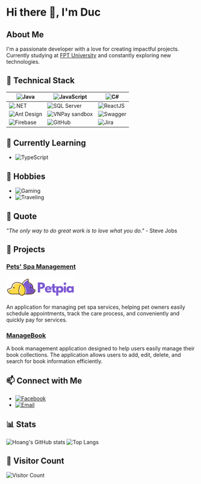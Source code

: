 

# Hi there 👋, I'm Duc


## About Me
I'm a passionate developer with a love for creating impactful projects. Currently studying at [FPT University](https://fpt.edu.vn) and constantly exploring new technologies.

## 🔧 Technical Stack

| ![Java](https://img.shields.io/badge/-Java-007396?style=flat-square&logo=java&logoColor=white) | ![JavaScript](https://img.shields.io/badge/-JavaScript-F7DF1E?style=flat-square&logo=javascript&logoColor=black) | ![C#](https://img.shields.io/badge/-C%23-239120?style=flat-square&logo=c-sharp&logoColor=white) |
|---|---|---|
| ![.NET](https://img.shields.io/badge/-.NET-512BD4?style=flat-square&logo=dotnet&logoColor=white) | ![SQL Server](https://img.shields.io/badge/-SQL%20Server-CC2927?style=flat-square&logo=microsoft-sql-server&logoColor=white) | ![ReactJS](https://img.shields.io/badge/-ReactJS-61DAFB?style=flat-square&logo=react&logoColor=black) |
| ![Ant Design](https://img.shields.io/badge/-Ant%20Design-0170FE?style=flat-square&logo=ant-design&logoColor=white) | ![VNPay sandbox](https://img.shields.io/badge/-VNPay%20sandbox-002147?style=flat-square&logo=vnpay&logoColor=white) | ![Swagger](https://img.shields.io/badge/-Swagger-85EA2D?style=flat-square&logo=swagger&logoColor=black) |
| ![Firebase](https://img.shields.io/badge/-Firebase-FFCA28?style=flat-square&logo=firebase&logoColor=black) | ![GitHub](https://img.shields.io/badge/-GitHub-181717?style=flat-square&logo=github&logoColor=white) | ![Jira](https://img.shields.io/badge/-Jira-0052CC?style=flat-square&logo=jira&logoColor=white) |

## 🌱 Currently Learning
- ![TypeScript](https://img.shields.io/badge/-TypeScript-007ACC?style=flat-square&logo=typescript&logoColor=white)

## 🎨 Hobbies
- ![Gaming](https://img.shields.io/badge/-Gaming-107C10?style=flat-square&logo=xbox&logoColor=white)
- ![Traveling](https://img.shields.io/badge/-Traveling-FF9800?style=flat-square&logo=airplane&logoColor=white)

## 💬 Quote
*"The only way to do great work is to love what you do."* - Steve Jobs

## 📘 Projects
### [Pets' Spa Management](https://github.com/namle23kjd/N5_NET1806)
![Project Screenshot](https://raw.githubusercontent.com/hoanghh2003/hoanghh2003/main/assets/pets-spa-management.png)

An application for managing pet spa services, helping pet owners easily schedule appointments, track the care process, and conveniently and quickly pay for services.

### [ManageBook](https://github.com/hoanghh2003/AssPRN212)
A book management application designed to help users easily manage their book collections. The application allows users to add, edit, delete, and search for book information efficiently.

## 📫 Connect with Me
- [![Facebook](https://img.shields.io/badge/Facebook-1877F2?style=flat-square&logo=facebook&logoColor=white)](https://www.facebook.com/profile.php?id=100024098480982)
- [![Email](https://img.shields.io/badge/Email-D14836?style=flat-square&logo=gmail&logoColor=white)](mailto:hoangvv111@gmail.com)

## 📊 Stats
![Hoang's GitHub stats](https://github-readme-stats.vercel.app/api?username=hoanghh2003&show_icons=true&theme=radical)
![Top Langs](https://github-readme-stats.vercel.app/api/top-langs/?username=hoanghh2003&layout=compact&theme=radical)

## 👀 Visitor Count
![Visitor Count](https://profile-counter.glitch.me/hoanghh2003/count.svg)
